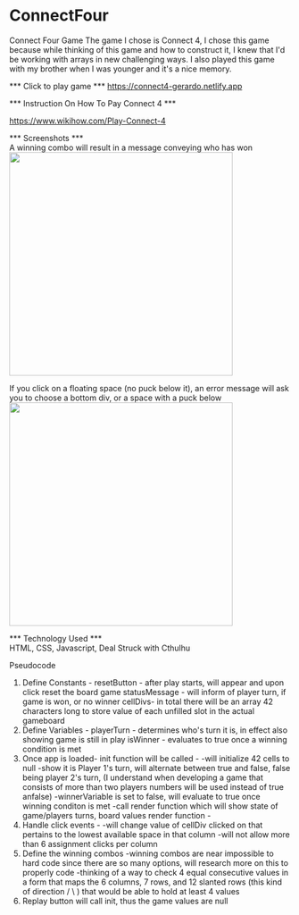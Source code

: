 # ConnectFour
Connect Four Game 
The game I chose is Connect 4, I chose this game because while thinking of this game and how to construct it, I knew that I'd be working with arrays in new challenging ways. I also played this game with my brother when I was younger and it's a nice memory.

*** Click to play game ***
https://connect4-gerardo.netlify.app

*** Instruction On How To Pay Connect 4 ***   
  
https://www.wikihow.com/Play-Connect-4  

*** Screenshots ***  
  A winning combo will result in a message conveying who has won  
<img src='https://i.imgur.com/L8ToIrn.png' height='400' >   

If you click on a floating space (no puck below it), an error message will ask
you to choose a bottom div, or a space with a puck below  
<img src='https://i.imgur.com/CeNkOS5.png' height='400' >

*** Technology Used ***  
HTML, CSS, Javascript, Deal Struck with Cthulhu

Pseudocode
1. Define Constants -
resetButton - after play starts, will appear and upon click reset the board   game 
statusMessage - will inform of player turn, if game is won, or no winner
cellDivs- in total there will be an array 42 characters long to store value of each unfilled slot in the actual gameboard 
2. Define Variables -
playerTurn - determines who's turn it is, in effect also showing game is still in play
isWinner - evaluates to true once a winning condition is met
3. Once app is loaded-
init function will be called - 
-will initialize 42 cells to null
-show it is Player 1's turn, will alternate between true and false, false being player 2's turn,  (I understand when developing a game that consists of more than two players numbers will be used instead of true anfalse)
-winnerVariable is set to false, will evaluate to true once winning conditon is met
-call render function which will show state of game/players turns, board values
render function -
4. Handle click events -
-will change value of cellDiv clicked on that pertains to the lowest available space in that column 
-will not allow more than 6 assignment clicks per column
5. Define the winning combos
-winning combos are near impossible to hard code since there are so many options, will research more on this to properly code
-thinking of a way to check 4 equal consecutive values in a form that maps the 6 columns, 7 rows, and 12 slanted rows (this kind of direction  / \ ) that would be able to hold at least 4 values
6. Replay button will call init, thus the game values are null